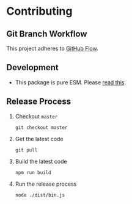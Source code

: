 # Contributing

## Git Branch Workflow

This project adheres to [GitHub Flow](https://guides.github.com/introduction/flow/).

## Development

- This package is pure ESM. Please [read this](https://gist.github.com/sindresorhus/a39789f98801d908bbc7ff3ecc99d99c).

## Release Process

1. Checkout `master`

   ```
   git checkout master
   ```

1. Get the latest code

   ```
   git pull
   ```

1. Build the latest code

   ```
   npm run build
   ```

1. Run the release process

   ```
   node ./dist/bin.js
   ```
